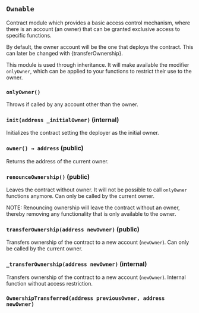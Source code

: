 ## `Ownable`

Contract module which provides a basic access control mechanism, where
there is an account (an owner) that can be granted exclusive access to
specific functions.

By default, the owner account will be the one that deploys the contract. This
can later be changed with {transferOwnership}.

This module is used through inheritance. It will make available the modifier
`onlyOwner`, which can be applied to your functions to restrict their use to
the owner.

### `onlyOwner()`

Throws if called by any account other than the owner.

### `init(address _initialOwner)` (internal)

Initializes the contract setting the deployer as the initial owner.

### `owner() → address` (public)

Returns the address of the current owner.

### `renounceOwnership()` (public)

Leaves the contract without owner. It will not be possible to call
`onlyOwner` functions anymore. Can only be called by the current owner.

NOTE: Renouncing ownership will leave the contract without an owner,
thereby removing any functionality that is only available to the owner.

### `transferOwnership(address newOwner)` (public)

Transfers ownership of the contract to a new account (`newOwner`).
Can only be called by the current owner.

### `_transferOwnership(address newOwner)` (internal)

Transfers ownership of the contract to a new account (`newOwner`).
Internal function without access restriction.

### `OwnershipTransferred(address previousOwner, address newOwner)`
